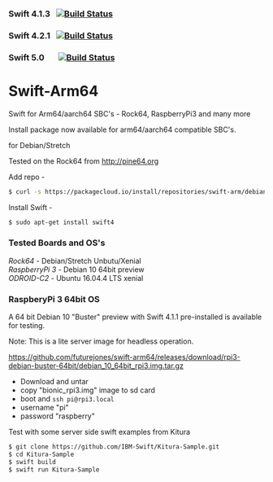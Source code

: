 ### Swift 4.1.3 &nbsp; [![Build Status](http://futurejones.xyz:8080/job/swift-4.1-branch-aarch64/badge/icon)](http://futurejones.xyz:8080/job/swift-4.1-branch-aarch64)   
### Swift 4.2.1 &nbsp; [![Build Status](http://futurejones.xyz:8080/job/swift-4.2-aarch64-RELEASE/5/badge/icon)](http://futurejones.xyz:8080/job/swift-4.2-aarch64-RELEASE)
### Swift 5.0 &nbsp;&nbsp;&nbsp;&nbsp;&nbsp; [![Build Status](http://futurejones.xyz:8080/job/swift-5.0-aarch64/badge/icon)](http://futurejones.xyz:8080/job/swift-5.0-aarch64)

# Swift-Arm64
Swift for Arm64/aarch64 SBC's - Rock64, RaspberryPi3 and many more

Install package now available for arm64/aarch64 compatible SBC's.

for Debian/Stretch

Tested on the Rock64 from http://pine64.org

Add repo -

```bash
$ curl -s https://packagecloud.io/install/repositories/swift-arm/debian/script.deb.sh | sudo bash
```

Install Swift - 

```bash
$ sudo apt-get install swift4
```

### Tested Boards and OS's

*Rock64* - Debian/Stretch Unbutu/Xenial  
*RaspberryPi 3* - Debian 10 64bit preview  
*ODROID-C2* - Ubuntu 16.04.4 LTS xenial

### RaspberyPi 3 64bit OS

A 64 bit Debian 10 "Buster" preview with Swift 4.1.1 pre-installed is available for testing.

Note: This is a lite server image for headless operation.

https://github.com/futurejones/swift-arm64/releases/download/rpi3-debian-buster-64bit/debian_10_64bit_rpi3.img.tar.gz

- Download and untar
- copy "bionic_rpi3.img" image to sd card
- boot and `ssh pi@rpi3.local`
- username "pi"
- password "raspberry"

Test with some server side swift examples from Kitura
```bash
$ git clone https://github.com/IBM-Swift/Kitura-Sample.git
$ cd Kitura-Sample
$ swift build
$ swift run Kitura-Sample
```

